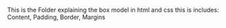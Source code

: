 This is the Folder explaining the box model in html and css
this is includes:
Content, Padding, Border, Margins
